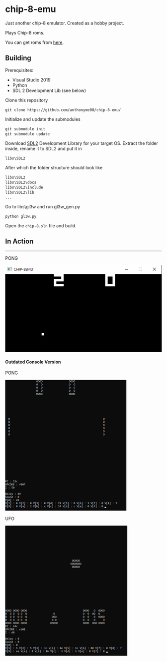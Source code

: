 # chip-8-emu
Just another chip-8 emulator. Created as a hobby project.

Plays Chip-8 roms.

You can get roms from [here](http://www.pong-story.com/chip8/).

## Building
Prerequisites:
- Visual Studio 2019
- Python
- SDL 2 Development Lib (see below)


Clone this repository

```
git clone https://github.com/anthonyme00/chip-8-emu/
```

Initialize and update the submodules

```
git submodule init
git submodule update
```

Download [SDL2](https://www.libsdl.org/download-2.0.php) Development Library for your target OS. Extract the folder inside, rename it to SDL2 and put it in
```
libs\SDL2
```

After which the folder structure should look like
```
libs\SDL2
libs\SDL2\docs
libs\SDL2\include
libs\SDL2\lib
...
```

Go to libs\gl3w and run gl3w_gen.py
```
python gl3w.py
```

Open the `chip-8.sln` file and build.

## In Action
***
PONG

![pong](https://github.com/anthonyme00/github-markdown-resource/blob/main/chip-8-emu/chip-8-emu-pong.gif "PONG!")

#### Outdated Console Version
PONG

![pong](https://github.com/anthonyme00/github-markdown-resource/blob/main/chip-8-emu/chip-8-emu-pong.png "PONG!")

UFO

![ufo](https://github.com/anthonyme00/github-markdown-resource/blob/main/chip-8-emu/chip-8-emu-ufo.png "UFO!")
